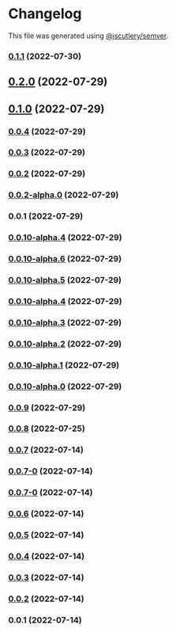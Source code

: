 # Changelog

This file was generated using [@jscutlery/semver](https://github.com/jscutlery/semver).

### [0.1.1](https://github.com/yurikrupnik/nx-go-playground/compare/profile-api-0.1.0...profile-api-0.1.1) (2022-07-30)

## [0.2.0](https://github.com/yurikrupnik/nx-go-playground/compare/profile-api-0.1.0...profile-api-0.2.0) (2022-07-29)

## [0.1.0](https://github.com/yurikrupnik/nx-go-playground/compare/profile-api-0.0.4...profile-api-0.1.0) (2022-07-29)

### [0.0.4](https://github.com/yurikrupnik/nx-go-playground/compare/profile-api-0.0.3...profile-api-0.0.4) (2022-07-29)

### [0.0.3](https://github.com/yurikrupnik/nx-go-playground/compare/profile-api-0.0.2...profile-api-0.0.3) (2022-07-29)

### [0.0.2](https://github.com/yurikrupnik/nx-go-playground/compare/profile-api-0.0.2-alpha.0...profile-api-0.0.2) (2022-07-29)

### [0.0.2-alpha.0](https://github.com/yurikrupnik/nx-go-playground/compare/profile-api-0.0.1...profile-api-0.0.2-alpha.0) (2022-07-29)

### 0.0.1 (2022-07-29)

### [0.0.10-alpha.4](https://github.com/yurikrupnik/nx-go-playground/compare/profile-api-0.0.10-alpha.3...profile-api-0.0.10-alpha.4) (2022-07-29)

### [0.0.10-alpha.6](https://github.com/yurikrupnik/nx-go-playground/compare/profile-api-0.0.10-alpha.5...profile-api-0.0.10-alpha.6) (2022-07-29)

### [0.0.10-alpha.5](https://github.com/yurikrupnik/nx-go-playground/compare/profile-api-0.0.10-alpha.4...profile-api-0.0.10-alpha.5) (2022-07-29)

### [0.0.10-alpha.4](https://github.com/yurikrupnik/nx-go-playground/compare/profile-api-0.0.10-alpha.3...profile-api-0.0.10-alpha.4) (2022-07-29)

### [0.0.10-alpha.3](https://github.com/yurikrupnik/nx-go-playground/compare/profile-api-0.0.10-alpha.2...profile-api-0.0.10-alpha.3) (2022-07-29)

### [0.0.10-alpha.2](https://github.com/yurikrupnik/nx-go-playground/compare/profile-api-0.0.10-alpha.1...profile-api-0.0.10-alpha.2) (2022-07-29)

### [0.0.10-alpha.1](https://github.com/yurikrupnik/nx-go-playground/compare/profile-api-0.0.10-alpha.0...profile-api-0.0.10-alpha.1) (2022-07-29)

### [0.0.10-alpha.0](https://github.com/yurikrupnik/nx-go-playground/compare/profile-api-0.0.9...profile-api-0.0.10-alpha.0) (2022-07-29)

### [0.0.9](https://github.com/yurikrupnik/nx-go-playground/compare/profile-api-0.0.8...profile-api-0.0.9) (2022-07-29)

### [0.0.8](https://github.com/yurikrupnik/nx-go-playground/compare/profile-api-0.0.7...profile-api-0.0.8) (2022-07-25)

### [0.0.7](https://github.com/yurikrupnik/nx-go-playground/compare/profile-api-0.0.7-0...profile-api-0.0.7) (2022-07-14)

### [0.0.7-0](https://github.com/yurikrupnik/nx-go-playground/compare/profile-api-0.0.7-0...profile-api-0.0.7-0) (2022-07-14)

### [0.0.7-0](https://github.com/yurikrupnik/nx-go-playground/compare/profile-api-0.0.6...profile-api-0.0.7-0) (2022-07-14)

### [0.0.6](https://github.com/yurikrupnik/nx-go-playground/compare/profile-api-0.0.5...profile-api-0.0.6) (2022-07-14)

### [0.0.5](https://github.com/yurikrupnik/nx-go-playground/compare/profile-api-0.0.4...profile-api-0.0.5) (2022-07-14)

### [0.0.4](https://github.com/yurikrupnik/nx-go-playground/compare/profile-api-0.0.3...profile-api-0.0.4) (2022-07-14)

### [0.0.3](https://github.com/yurikrupnik/nx-go-playground/compare/profile-api-0.0.2...profile-api-0.0.3) (2022-07-14)

### [0.0.2](https://github.com/yurikrupnik/nx-go-playground/compare/profile-api-0.0.1...profile-api-0.0.2) (2022-07-14)

### 0.0.1 (2022-07-14)
